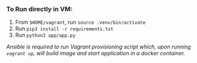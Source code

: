### To Run directly in VM:

1. From `$HOME/vagrant`, run `source .venv/bin/activate`
2. Run `pip3 install -r requirements.txt`
3. Run `python3 app/app.py`

*Ansible is required to run Vagrant provisioning script which, upon running `vagrant up`, will build image and start application in a docker container.*

